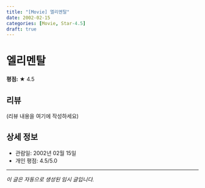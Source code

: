 ```yaml
---
title: "[Movie] 엘리멘탈"
date: 2002-02-15
categories: [Movie, Star-4.5]
draft: true
---
```


# 엘리멘탈

**평점:** ★ 4.5

## 리뷰

(리뷰 내용을 여기에 작성하세요)

## 상세 정보

- 관람일: 2002년 02월 15일
- 개인 평점: 4.5/5.0

---

*이 글은 자동으로 생성된 임시 글입니다.*
